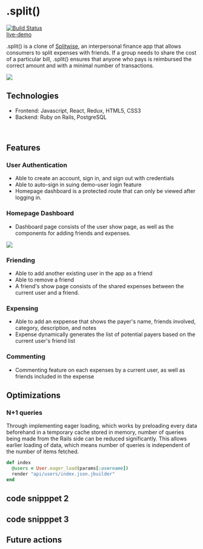 # .split()
[![Build Status](https://app.travis-ci.com/dannyjwpark/split.svg?branch=main)](https://app.travis-ci.com/github/dannyjwpark/split)    
[live-demo](https://splitsplit.herokuapp.com/)


.split() is a clone of [Splitwise](https://www.splitwise.com/), an interpersonal finance app that allows consumers to split expenses with friends. If a group needs to share the cost of a particular bill, .split() ensures that anyone who pays is reimbursed the correct amount and with a minimal number of transactions. 
<br />

![](https://github.com/dannyjwpark/split/blob/main/app/assets/images/splash_screen.gif)


## Technologies
- Frontend: Javascript, React, Redux, HTML5, CSS3
- Backend: Ruby on Rails, PostgreSQL
<br />

## Features

### User Authentication
- Able to create an account, sign in, and sign out with credentials
- Able to auto-sign in suing demo-user login feature
- Homepage dashboard is a protected route that can only be viewed after logging in.

### Homepage Dashboard
- Dashboard page consists of the user show page, as well as the components for adding friends and expenses.

![](https://github.com/dannyjwpark/split/blob/main/app/assets/images/adding_friend_bill.gif)

### Friending
- Able to add another existing user in the app as a friend
- Able to remove a friend
- A friend's show page consists of the shared expenses between the current user and a friend.

### Expensing
- Able to add an exppense that shows the payer's name, friends involved, category, description, and notes
- Expense dynamically generates the list of potential payers based on the current user's friend list

### Commenting
- Commenting feature on each expenses by a current user, as well as friends included in the expense


## Optimizations
### N+1 queries

Through implementing eager loading, which works by preloading every data beforehand in a temporary cache stored in memory, number of queries being made from the Rails side can be reduced significantly. This allows earlier loading of data, which means number of queries is independent of the number of items fetched.

``` Ruby
def index
  @users = User.eager_load(params[:username])
  render "api/users/index.json.jbuilder"
end
```

## code snipppet 2
## code snipppet 3

## Future actions
